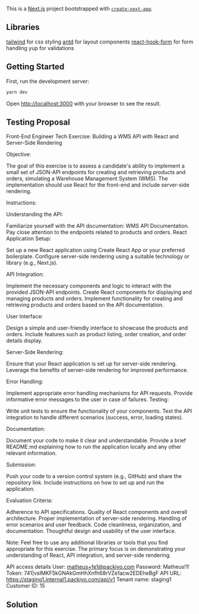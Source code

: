 This is a [Next.js](https://nextjs.org/) project bootstrapped with [`create-next-app`](https://github.com/vercel/next.js/tree/canary/packages/create-next-app).

## Libraries
[tailwind](https://tailwindcss.com/) for css styling
[antd](https://ant.design/) for layout components
[react-hook-form](https://react-hook-form.com/) for form handling
yup for validations

## Getting Started

First, run the development server:

```bash
yarn dev
```

Open [http://localhost:3000](http://localhost:3000) with your browser to see the result.

## Testing Proposal

Front-End Engineer Tech Exercise: Building a WMS API with React and Server-Side Rendering

Objective:

The goal of this exercise is to assess a candidate's ability to
implement a small set of JSON-API endpoints for creating and retrieving
products and orders, simulating a Warehouse Management System (WMS).
The implementation should use React for the front-end and include
server-side rendering.

Instructions:

Understanding the API:

Familiarize yourself with the API documentation: WMS API Documentation.
Pay close attention to the endpoints related to products and orders.
React Application Setup:

Set up a new React application using Create React App or your preferred
boilerplate.
Configure server-side rendering using a suitable technology or library
(e.g., Next.js).

API Integration:

Implement the necessary components and logic to interact with the
provided JSON-API endpoints.
Create React components for displaying and managing products and
orders.
Implement functionality for creating and retrieving products and orders
based on the API documentation.

User Interface:

Design a simple and user-friendly interface to showcase the products
and orders.
Include features such as product listing, order creation, and order
details display.

Server-Side Rendering:

Ensure that your React application is set up for server-side rendering.
Leverage the benefits of server-side rendering for improved
performance.

Error Handling:

Implement appropriate error handling mechanisms for API requests.
Provide informative error messages to the user in case of failures.
Testing:

Write unit tests to ensure the functionality of your components.
Test the API integration to handle different scenarios (success, error,
loading states).

Documentation:

Document your code to make it clear and understandable.
Provide a brief README.md explaining how to run the application locally
and any other relevant information.

Submission:

Push your code to a version control system (e.g., GitHub) and share the
repository link.
Include instructions on how to set up and run the application.

Evaluation Criteria:

Adherence to API specifications.
Quality of React components and overall architecture.
Proper implementation of server-side rendering.
Handling of error scenarios and user feedback.
Code cleanliness, organization, and documentation.
Thoughtful design and usability of the user interface.

Note: Feel free to use any additional libraries or tools that you find
appropriate for this exercise. The primary focus is on demonstrating
your understanding of React, API integration, and server-side
rendering.

API access details
User: matheus+fe1@packiyo.com
Password: Matheus!1!
Token: 741|vsIMKF5kGNAkGmHhXnfh68rVZe1acw2EDEheBgF
API URL: https://staging1.internal1.packiyo.com/api/v1
Tenant name: staging1
Customer ID: 15

## Solution
